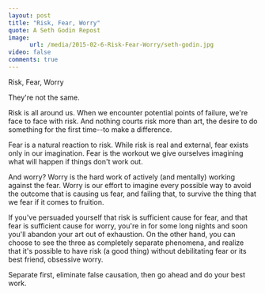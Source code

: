 ```yaml
---
layout: post
title: "Risk, Fear, Worry"
quote: A Seth Godin Repost
image:
      url: /media/2015-02-6-Risk-Fear-Worry/seth-godin.jpg
video: false
comments: true
---
```


Risk, Fear, Worry

They're not the same.

Risk is all around us. When we encounter potential points of failure, we're face to face with risk. And nothing courts risk more than art, the desire to do something for the first time--to make a difference.

Fear is a natural reaction to risk. While risk is real and external, fear exists only in our imagination. Fear is the workout we give ourselves imagining what will happen if things don't work out.

And worry? Worry is the hard work of actively (and mentally) working against the fear. Worry is our effort to imagine every possible way to avoid the outcome that is causing us fear, and failing that, to survive the thing that we fear if it comes to fruition.

If you've persuaded yourself that risk is sufficient cause for fear, and that fear is sufficient cause for worry, you're in for some long nights and soon you'll abandon your art out of exhaustion. On the other hand, you can choose to see the three as completely separate phenomena, and realize that it's possible to have risk (a good thing) without debilitating fear or its best friend, obsessive worry.

Separate first, eliminate false causation, then go ahead and do your best work.